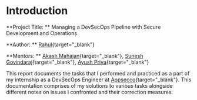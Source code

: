# Introduction

**Project Title: ** Managing a DevSecOps Pipeline with Secure Development and Operations

**Author: ** [Rahul](https://www.linkedin.com/in/nxi0us/){target="_blank"}

**Mentors: ** [Akash Mahajan](https://twitter.com/makash){target="_blank"}, [Sunesh Govindaraj](https://twitter.com/suneshgovind){target="_blank"}, [Ayush Priya](https://twitter.com/ayushpriya10){target="_blank"}

This report documents the tasks that I performed and practiced as a part of my internship as a DevSecOps Engineer at [Appsecco](https://appsecco.com){target="_blank"}. This documentation comprises of my solutions to various tasks alongside different notes on issues I confronted and their correction measures.